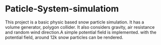 # Paticle-System-simulatiom

This project is a basic physic based snow particle simulation. It has a volume generator, polygon collider. It also considers gravity, air resistance and random wind direction.A simple potential field is implemented. with the potential field, around 12k snow particles can be rendered. 
